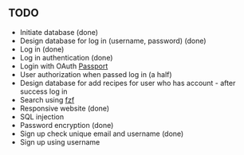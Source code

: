 ## TODO

-   Initiate database (done)
-   Design database for log in (username, password) (done)
-   Log in (done)
-   Log in authentication (done)
-   Login with OAuth [Passport](https://www.passportjs.org/)
-   User authorization when passed log in (a half)
-   Design database for add recipes for user who has account - after success log in
-   Search using [fzf](https://www.npmjs.com/package/fzf)
-   Responsive website (done)
-   SQL injection
-   Password encryption (done)
-   Sign up check unique email and username (done)
-   Sign up using username
